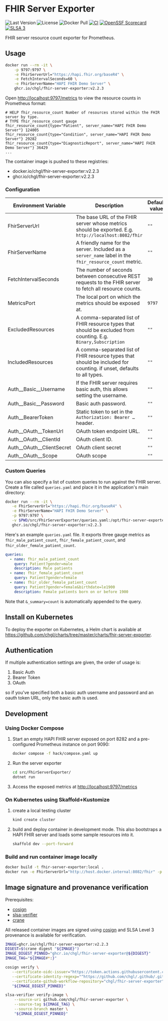 # FHIR Server Exporter

![Last Version](https://img.shields.io/github/v/release/chgl/fhir-server-exporter)
![License](https://img.shields.io/github/license/chgl/fhir-server-exporter)
![Docker Pull](https://img.shields.io/docker/pulls/chgl/fhir-server-exporter)
[![CI](https://github.com/chgl/fhir-server-exporter/actions/workflows/ci.yaml/badge.svg)](https://github.com/chgl/fhir-server-exporter/actions/workflows/ci.yaml)
[![OpenSSF Scorecard](https://api.securityscorecards.dev/projects/github.com/chgl/fhir-server-exporter/badge)](https://api.securityscorecards.dev/projects/github.com/chgl/fhir-server-exporter)
[![SLSA 3](https://slsa.dev/images/gh-badge-level3.svg)](https://slsa.dev)

FHIR server resource count exporter for Prometheus.

## Usage

```sh
docker run --rm -it \
    -p 9797:9797 \
    -e FhirServerUrl="https://hapi.fhir.org/baseR4" \
    -e FetchIntervalSeconds=60 \
    -e FhirServerName="HAPI FHIR Demo Server" \
    ghcr.io/chgl/fhir-server-exporter:v2.2.3
```

Open <http://localhost:9797/metrics> to view the resource counts in Prometheus format:

```console
# HELP fhir_resource_count Number of resources stored within the FHIR server by type.
# TYPE fhir_resource_count gauge
fhir_resource_count{type="Patient", server_name="HAPI FHIR Demo Server"} 124005
fhir_resource_count{type="Condition", server_name="HAPI FHIR Demo Server"} 29282
fhir_resource_count{type="DiagnosticReport", server_name="HAPI FHIR Demo Server"} 36429
...
```

The container image is pushed to these registries:

- docker.io/chgl/fhir-server-exporter:v2.2.3
- ghcr.io/chgl/fhir-server-exporter:v2.2.3

### Configuration

| Environment Variable          | Description                                                                                                          | Default value |
| ----------------------------- | -------------------------------------------------------------------------------------------------------------------- | ------------- |
| FhirServerUrl                 | The base URL of the FHIR server whose metrics should be exported. E.g. `http://localhost:8082/fhir`                  | `""`          |
| FhirServerName                | A friendly name for the server. Included as a `server_name` label in the `fhir_resource_count` metric.               | `""`          |
| FetchIntervalSeconds          | The number of seconds between consecutive REST requests to the FHIR server to fetch all resource counts.             | `30`          |
| MetricsPort                   | The local port on which the metrics should be exposed at.                                                            | `9797`        |
| ExcludedResources             | A comma-separated list of FHIR resource types that should be excluded from counting. E.g. `Binary,Subscription`      | `""`          |
| IncludedResources             | A comma-separated list of FHIR resource types that should be included for counting. if unset, defaults to all types. | `""`          |
| Auth\_\_Basic\_\_Username     | If the FHIR server requires basic auth, this allows setting the username.                                            | `""`          |
| Auth\_\_Basic\_\_Password     | Basic auth password.                                                                                                 | `""`          |
| Auth\_\_BearerToken           | Static token to set in the `Authorization: Bearer …` header.                                                         | `""`          |
| Auth\_\_OAuth\_\_TokenUrl     | OAuth token endpoint URL.                                                                                            | `""`          |
| Auth\_\_OAuth\_\_ClientId     | OAuth client ID.                                                                                                     | `""`          |
| Auth\_\_OAuth\_\_ClientSecret | OAuth client secret                                                                                                  | `""`          |
| Auth\_\_OAuth\_\_Scope        | OAuth scope                                                                                                          | `""`          |

### Custom Queries

You can also specify a list of custom queries to run against the FHIR server.
Create a file called `queries.yaml` and place it in the application's main directory:

```sh
docker run --rm -it \
   -e FhirServerUrl="https://hapi.fhir.org/baseR4" \
   -e FhirServerName="HAPI FHIR Demo Server" \
   -p 9797:9797 \
   -v $PWD/src/FhirServerExporter/queries.yaml:/opt/fhir-server-exporter/queries.yaml:ro \
   ghcr.io/chgl/fhir-server-exporter:v2.2.3
```

Here's an example `queries.yaml` file. It exports three gauge metrics as `fhir_male_patient_count`,
`fhir_female_patient_count`, and `fhir_older_female_patient_count`.

```yaml
queries:
  - name: fhir_male_patient_count
    query: Patient?gender=male
    description: Male patients
  - name: fhir_female_patient_count
    query: Patient?gender=female
  - name: fhir_older_female_patient_count
    query: Patient?gender=female&birthdate=le1900
    description: Female patients born on or before 1900
```

Note that `&_summary=count` is automatically appended to the query.

## Install on Kubernetes

To deploy the exporter on Kubernetes, a Helm chart is available at <https://github.com/chgl/charts/tree/master/charts/fhir-server-exporter>.

## Authentication

If multiple authentication settings are given, the order of usage is:

1. Basic Auth
1. Bearer Token
1. OAuth

so if you've specified both a basic auth username and password and an oauth token URL, only the basic auth is used.

## Development

### Using Docker Compose

1. Start an empty HAPI FHIR server exposed on port 8282 and a pre-configured Prometheus instance on port 9090:

   ```sh
   docker compose -f hack/compose.yaml up
   ```

1. Run the server exporter

   ```sh
   cd src/FhirServerExporter/
   dotnet run
   ```

1. Access the exposed metrics at <http://localhost:9797/metrics>

### On Kubernetes using Skaffold+Kustomize

1. create a local testing cluster

   ```sh
   kind create cluster
   ```

1. build and deploy container in development mode. This also bootstraps a HAPI FHIR server and loads some sample resources into it.

   ```sh
   skaffold dev --port-forward
   ```

### Build and run container image locally

```sh
docker build -t fhir-server-exporter:local .
docker run -e FhirServerUrl="http://host.docker.internal:8082/fhir" -p 9797:9797 fhir-server-exporter:local
```

## Image signature and provenance verification

Prerequisites:

- [cosign](https://github.com/sigstore/cosign/releases)
- [slsa-verifier](https://github.com/slsa-framework/slsa-verifier/releases)
- [crane](https://github.com/google/go-containerregistry/releases)

All released container images are signed using [cosign](https://github.com/sigstore/cosign) and SLSA Level 3 provenance is available for verification.

```sh
IMAGE=ghcr.io/chgl/fhir-server-exporter:v2.2.3
DIGEST=$(crane digest "${IMAGE}")
IMAGE_DIGEST_PINNED="ghcr.io/chgl/fhir-server-exporter@${DIGEST}"
IMAGE_TAG="${IMAGE#*:}"

cosign verify \
   --certificate-oidc-issuer="https://token.actions.githubusercontent.com" \
   --certificate-identity-regexp="^https://github.com/chgl/.github/.github/workflows/standard-build.yaml@[0-9a-f]{40}$" \
   --certificate-github-workflow-repository="chgl/fhir-server-exporter" \
   "${IMAGE_DIGEST_PINNED}"

slsa-verifier verify-image \
    --source-uri github.com/chgl/fhir-server-exporter \
    --source-tag ${IMAGE_TAG} \
    --source-branch master \
    "${IMAGE_DIGEST_PINNED}"
```
